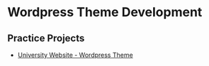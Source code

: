 # Wordpress Theme Development

## Practice Projects
* [University Website - Wordpress Theme](https://github.com/paulAlexSerban/University-Website-WP-Theme)
